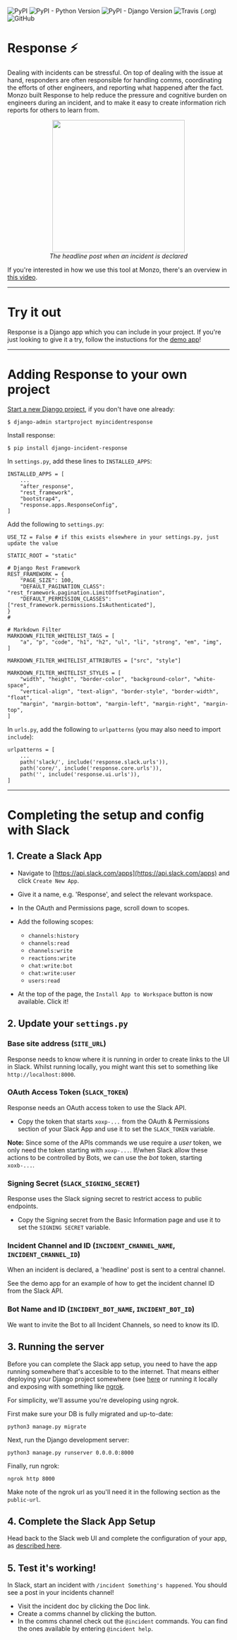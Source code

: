 ![PyPI](https://img.shields.io/pypi/v/django-incident-response.svg)
![PyPI - Python Version](https://img.shields.io/pypi/pyversions/django-incident-response.svg)
![PyPI - Django Version](https://img.shields.io/pypi/djversions/django-incident-response.svg)
![Travis (.org)](https://img.shields.io/travis/monzo/response.svg)
![GitHub](https://img.shields.io/github/license/monzo/response.svg)

# Response ⚡

Dealing with incidents can be stressful. On top of dealing with the issue at hand, responders are often responsible for handling comms, coordinating the efforts of other engineers, and reporting what happened after the fact.  Monzo built Response to help reduce the pressure and cognitive burden on engineers during an incident, and to make it easy to create information rich reports for others to learn from.

<p align="center">
  <img width="300px" src="./docs/headline_post.png"><br />
  <em>The headline post when an incident is declared</em>
</p>

If you're interested in how we use this tool at Monzo, there's an overview in [this video](https://twitter.com/evnsio/status/1116026261401247745).

---

# Try it out

Response is a Django app which you can include in your project.  If you're just looking to give it a try, follow the instuctions for the [demo app](demo/README.md)!

---

# Adding Response to your own project

[Start a new Django project](https://docs.djangoproject.com/en/2.2/intro/tutorial01/), if you don't have one already:
```
$ django-admin startproject myincidentresponse
```

Install response:
```
$ pip install django-incident-response
```

In `settings.py`, add these lines to `INSTALLED_APPS`:
```
INSTALLED_APPS = [
    ...
    "after_response",
    "rest_framework",
    "bootstrap4",
    "response.apps.ResponseConfig",
]
```

Add the following to `settings.py`:

```
USE_TZ = False # if this exists elsewhere in your settings.py, just update the value

STATIC_ROOT = "static"

# Django Rest Framework
REST_FRAMEWORK = {
    "PAGE_SIZE": 100,
    "DEFAULT_PAGINATION_CLASS": "rest_framework.pagination.LimitOffsetPagination",
    "DEFAULT_PERMISSION_CLASSES": ["rest_framework.permissions.IsAuthenticated"],
}
#

# Markdown Filter
MARKDOWN_FILTER_WHITELIST_TAGS = [
    "a", "p", "code", "h1", "h2", "ul", "li", "strong", "em", "img",
]

MARKDOWN_FILTER_WHITELIST_ATTRIBUTES = ["src", "style"]

MARKDOWN_FILTER_WHITELIST_STYLES = [
    "width", "height", "border-color", "background-color", "white-space",
    "vertical-align", "text-align", "border-style", "border-width", "float",
    "margin", "margin-bottom", "margin-left", "margin-right", "margin-top",
]
```

In `urls.py`, add the following to `urlpatterns` (you may also need to import `include`):
```
urlpatterns = [
    ...
    path('slack/', include('response.slack.urls')),
    path('core/', include('response.core.urls')),
    path('', include('response.ui.urls')),
]
```

---

# Completing the setup and config with Slack

## 1. Create a Slack App

- Navigate to [https://api.slack.com/apps](https://api.slack.com/apps) and click `Create New App`.
- Give it a name, e.g. 'Response', and select the relevant workspace.

- In the OAuth and Permissions page, scroll down to scopes.

- Add the following scopes:
  - `channels:history`
  - `channels:read`
  - `channels:write`
  - `reactions:write`
  - `chat:write:bot`
  - `chat:write:user`
  - `users:read`

- At the top of the page, the `Install App to Workspace` button is now available.  Click it!

## 2. Update your `settings.py`

### Base site address (`SITE_URL`)

Response needs to know where it is running in order to create links to the UI in Slack.  Whilst running locally, you might want this set to something like `http://localhost:8000`.

### OAuth Access Token (`SLACK_TOKEN`)

Response needs an OAuth access token to use the Slack API.

- Copy the token that starts `xoxp-...` from the OAuth & Permissions section of your Slack App and use it to set the `SLACK_TOKEN` variable.

**Note:** Since some of the APIs commands we use require a _user_ token, we only need the token starting with `xoxp-...`.  If/when Slack allow these actions to be controlled by Bots, we can use the _bot_ token, starting `xoxb-...`.

### Signing Secret (`SLACK_SIGNING_SECRET`)

Response uses the Slack signing secret to restrict access to public endpoints.

- Copy the Signing secret from the Basic Information page and use it to set the `SIGNING SECRET` variable.

### Incident Channel and ID (`INCIDENT_CHANNEL_NAME`, `INCIDENT_CHANNEL_ID`)

When an incident is declared, a 'headline' post is sent to a central channel.

See the demo app for an example of how to get the incident channel ID from the Slack API.

### Bot Name and ID (`INCIDENT_BOT_NAME`, `INCIDENT_BOT_ID`)

We want to invite the Bot to all Incident Channels, so need to know its ID.


## 3. Running the server

Before you can complete the Slack app setup, you need to have the app running somewhere that's accesible to to the internet.  That means either deploying your Django project somewhere (see [here](https://lmgtfy.com/?q=deploy+django+app&s=) or running it locally and exposing with something like [ngrok](https://ngrok.com/).

For simplicity, we'll assume you're developing using ngrok.

First make sure your DB is fully migrated and up-to-date:
```
python3 manage.py migrate
```

Next, run the Django development server:
```
python3 manage.py runserver 0.0.0.0:8000
```

Finally, run ngrok:
```
ngrok http 8000
```

Make note of the ngrok url as you'll need it in the following section as the `public-url`.

## 4. Complete the Slack App Setup

Head back to the Slack web UI and complete the configuration of your app, as [described here](./docs/slack_app_config.md).

## 5. Test it's working!

In Slack, start an incident with `/incident Something's happened`.  You should see a post in your incidents channel!

- Visit the incident doc by clicking the Doc link.
- Create a comms channel by clicking the button.
- In the comms channel check out the `@incident` commands.  You can find the ones available by entering `@incident help`.
